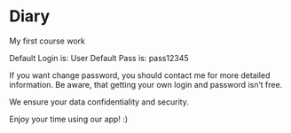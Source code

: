 # Diary
My first course work

Default Login is: 	User
Default Pass is:		pass12345

If you want change password, you should contact me for more detailed information. Be aware, that getting your own login and password isn’t free. 

We ensure your data confidentiality and security.

Enjoy your time using our app! :)

